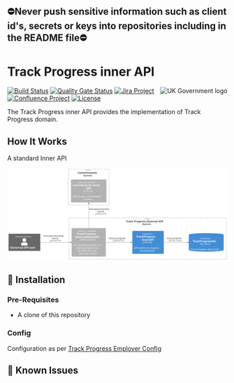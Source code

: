 ## ⛔Never push sensitive information such as client id's, secrets or keys into repositories including in the README file⛔

# Track Progress inner API

<img src="https://avatars.githubusercontent.com/u/9841374?s=200&v=4" align="right" alt="UK Government logo">

[![Build Status](https://dev.azure.com/sfa-gov-uk/Digital%20Apprenticeship%20Service/_apis/build/status/das-trackprogress-api?branchName=master)](https://dev.azure.com/sfa-gov-uk/Digital%20Apprenticeship%20Service/_apis/build/status/das-trackprogress-api?branchName=master)
[![Quality Gate Status](https://sonarcloud.io/api/project_badges/measure?project=SkillsFundingAgency_das-trackprogress-api&metric=alert_status)](https://sonarcloud.io/dashboard?id=SkillsFundingAgency_das-trackprogress-api)
[![Jira Project](https://img.shields.io/badge/Jira-Project-blue)](https://skillsfundingagency.atlassian.net/secure/RapidBoard.jspa?rapidView=688)
[![Confluence Project](https://img.shields.io/badge/Confluence-Project-blue)](https://skillsfundingagency.atlassian.net/wiki/spaces/NDL/pages/3656613918/Track+Progress)
[![License](https://img.shields.io/badge/license-MIT-lightgrey.svg?longCache=true&style=flat-square)](https://en.wikipedia.org/wiki/MIT_License)

The Track Progress inner API provides the implementation of Track Progress domain.

## How It Works

A standard Inner API

![C4 Container Diagram](docs/c4_container.svg)

## 🚀 Installation

### Pre-Requisites

* A clone of this repository

### Config

Configuration as per [Track Progress Employer Config](https://github.com/SkillsFundingAgency/das-employer-config/tree/master/das-trackprogress-api/SFA.DAS.ApprenticeAccounts.Api.json)


## 🐛 Known Issues
